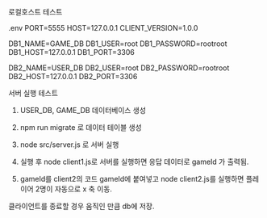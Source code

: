 로컬호스트 테스트

.env
PORT=5555
HOST=127.0.0.1
CLIENT_VERSION=1.0.0

DB1_NAME=GAME_DB
DB1_USER=root
DB1_PASSWORD=rootroot
DB1_HOST=127.0.0.1
DB1_PORT=3306

DB2_NAME=USER_DB
DB2_USER=root
DB2_PASSWORD=rootroot
DB2_HOST=127.0.0.1
DB2_PORT=3306



서버 실행 테스트

1. USER_DB, GAME_DB 데이터베이스 생성
   
2. npm run migrate 로 데이터 테이블 생성
   
3. node src/server.js 로 서버 실행

4. 실행 후 node client1.js로 서버를 실행하면 응답 데이터로 gameId 가 출력됨.

5. gameId를 client2의 코드 gameId에 붙여넣고 node client2.js를 실행하면  플레이어 2명이 자동으로 x 축 이동.


클라이언트를 종료할 경우 움직인 만큼 db에 저장.
